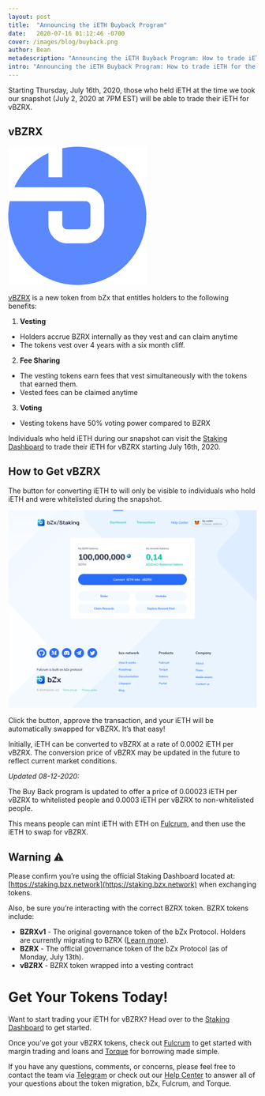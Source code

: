 ```yaml
---
layout: post
title:  "Announcing the iETH Buyback Program"
date:   2020-07-16 01:12:46 -0700
cover: /images/blog/buyback.png
author: Bean
metadescription: "Announcing the iETH Buyback Program: How to trade iETH for the vBZRX Vesting Token"
intro: "Announcing the iETH Buyback Program: How to trade iETH for the vBZRX Vesting Token"
---
```


Starting Thursday, July 16th, 2020, those who held iETH at the time we took our snapshot (July 2, 2020 at 7PM EST) will be able to trade their iETH for vBZRX.

## vBZRX

![](/images/blog/VBZRX.png)

[vBZRX](/bzrx-token) is a new token from bZx that entitles holders to the following benefits:

1. **Vesting**
*   Holders accrue BZRX internally as they vest and can claim anytime
*   The tokens vest over 4 years with a six month cliff.
2. **Fee Sharing**
*   The vesting tokens earn fees that vest simultaneously with the tokens that earned them.
*   Vested fees can be claimed anytime
3. **Voting**
*   Vesting tokens have 50% voting power compared to BZRX

Individuals who held iETH during our snapshot can visit the [Staking Dashboard](https://staking.bzx.network) to trade their iETH for vBZRX starting July 16th, 2020.


## How to Get vBZRX

The button for converting iETH to will only be visible to individuals who hold iETH and were whitelisted during the snapshot.

![](/images/blog/ieth-buyback.png)

Click the button, approve the transaction, and your iETH will be automatically swapped for vBZRX. It’s that easy!

Initially, iETH can be converted to vBZRX at a rate of 0.0002 iETH per vBZRX. The conversion price of vBZRX may be updated in the future to reflect current market conditions.

*Updated 08-12-2020:*

The Buy Back program is updated to offer a price of 0.00023 iETH per vBZRX to whitelisted people and 0.0003 iETH per vBZRX to non-whitelisted people.

This means people can mint iETH with ETH on [Fulcrum](https://app.fulcrum.trade/#/lend), and then use the iETH to swap for vBZRX. 

## Warning ⚠️

Please confirm you’re using the official Staking Dashboard located at: [https://staking.bzx.network](https://staking.bzx.network) when exchanging tokens.

Also, be sure you’re interacting with the correct BZRX token. BZRX tokens include:

*   **BZRXv1** - The original governance token of the bZx Protocol. Holders are currently migrating to BZRX ([Learn more](https://bzx.network/blog/bzrxv1-token-migration)).
*   **BZRX** - The official governance token of the bZx Protocol (as of Monday, July 13th).
*   **vBZRX** - BZRX token wrapped into a vesting contract


# Get Your Tokens Today!

Want to start trading your iETH for vBZRX? Head over to the [Staking Dashboard](https://staking.bzx.network) to get started.

Once you’ve got your vBZRX tokens, check out [Fulcrum](https://fulcrum.trade/) to get started with margin trading and loans and [Torque](https://torque.loans/) for borrowing made simple.

If you have any questions, comments, or concerns, please feel free to contact the team via [Telegram](https://t.me/b0xNet) or check out our [Help Center](https://help.bzx.network/en/) to answer all of your questions about the token migration, bZx, Fulcrum, and Torque.
